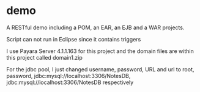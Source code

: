 # demo
A RESTful demo including a POM, an EAR, an EJB and a WAR projects.

Script can not run in Eclipse since it contains triggers

I use Payara Server 4.1.1.163 for this project and the domain files are within this project called domain1.zip

For the jdbc pool, I just changed username, password, URL and url to root, password, jdbc:mysql://localhost:3306/NotesDB, jdbc:mysql://localhost:3306/NotesDB respectively